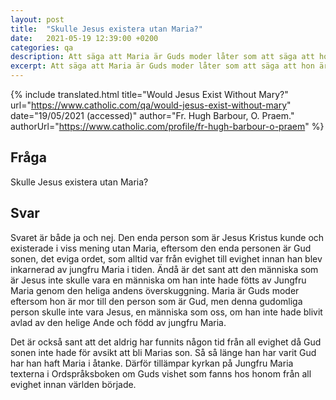 ```yaml
---
layout: post
title:  "Skulle Jesus existera utan Maria?"
date:   2021-05-19 12:39:00 +0200
categories: qa
description: Att säga att Maria är Guds moder låter som att säga att hon är källan till Jesu gudomlighet och treenighetens moder. Hur ska jag förstå detta?
excerpt: Att säga att Maria är Guds moder låter som att säga att hon är källan till Jesu gudomlighet och treenighetens moder. Hur ska jag förstå detta?
---
```



{% include translated.html 
    title="Would Jesus Exist Without Mary?"
    url="https://www.catholic.com/qa/would-jesus-exist-without-mary"
     date="19/05/2021 (accessed)" 
    author="Fr. Hugh Barbour, O. Praem." 
    authorUrl="https://www.catholic.com/profile/fr-hugh-barbour-o-praem"
%}


## Fråga

Skulle Jesus existera utan Maria?

## Svar

Svaret är både ja och nej. Den enda person som är Jesus Kristus kunde och existerade i viss mening utan Maria, eftersom den enda personen är Gud sonen, det eviga ordet, som alltid var från evighet till evighet innan han blev inkarnerad av jungfru Maria i tiden. Ändå är det sant att den människa som är Jesus inte skulle vara en människa om han inte hade fötts av Jungfru Maria genom den heliga andens överskuggning. Maria är Guds moder eftersom hon är mor till den person som är Gud, men denna gudomliga person skulle inte vara Jesus, en människa som oss, om han inte hade blivit avlad av den helige Ande och född av jungfru Maria.

Det är också sant att det aldrig har funnits någon tid från all evighet då Gud sonen inte hade för avsikt att bli Marias son. Så så länge han har varit Gud har han haft Maria i åtanke. Därför tillämpar kyrkan på Jungfru Maria texterna i Ordspråksboken om Guds vishet som fanns hos honom från all evighet innan världen började.


